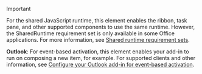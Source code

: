 > [!IMPORTANT]
> For the shared JavaScript runtime, this element enables the ribbon, task pane, and other supported components to use the same runtime. However, the SharedRuntime requirement set is only available in some Office applications. For more information, see [Shared runtime requirement sets](/office/dev/add-ins/reference/requirement-sets/shared-runtime-requirement-sets).
>
> **Outlook**: For event-based activation, this element enables your add-in to run on composing a new item, for example. For supported clients and other information, see [Configure your Outlook add-in for event-based activation](/office/dev/add-ins/outlook/autolaunch).
